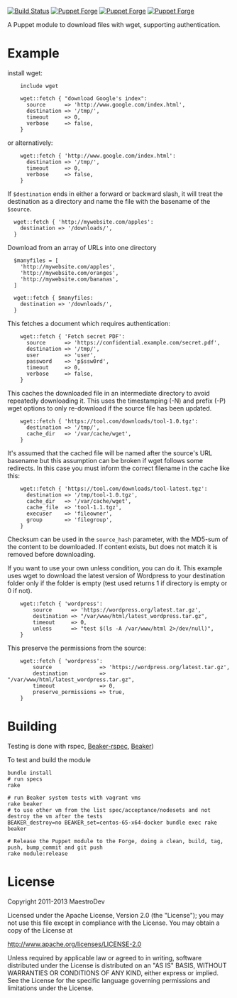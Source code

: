 [![Build Status](https://travis-ci.org/maestrodev/puppet-wget.svg?branch=master)](https://travis-ci.org/maestrodev/puppet-wget)
[![Puppet Forge](https://img.shields.io/puppetforge/v/maestrodev/wget.svg)](https://forge.puppetlabs.com/maestrodev/wget)
[![Puppet Forge](https://img.shields.io/puppetforge/f/maestrodev/wget.svg)](https://forge.puppetlabs.com/maestrodev/wget)
[![Puppet Forge](https://img.shields.io/puppetforge/e/maestrodev/wget.svg)](https://forge.puppetlabs.com/maestrodev/wget)



A Puppet module to download files with wget, supporting authentication.

# Example

install wget:

```puppet
    include wget
```

```puppet
    wget::fetch { "download Google's index":
      source      => 'http://www.google.com/index.html',
      destination => '/tmp/',
      timeout     => 0,
      verbose     => false,
    }
```
or alternatively:

```puppet
    wget::fetch { 'http://www.google.com/index.html':
      destination => '/tmp/',
      timeout     => 0,
      verbose     => false,
    }
```

If `$destination` ends in either a forward or backward slash, it will treat the destination as a directory and name the file with the basename of the `$source`.
```puppet
  wget::fetch { 'http://mywebsite.com/apples':
    destination => '/downloads/',
  }
```

Download from an array of URLs into one directory
```puppet
  $manyfiles = [
    'http://mywebsite.com/apples',
    'http://mywebsite.com/oranges',
    'http://mywebsite.com/bananas',
  ]

  wget::fetch { $manyfiles:
    destination => '/downloads/',
  }
```

This fetches a document which requires authentication:

```puppet
    wget::fetch { 'Fetch secret PDF':
      source      => 'https://confidential.example.com/secret.pdf',
      destination => '/tmp/',
      user        => 'user',
      password    => 'p$ssw0rd',
      timeout     => 0,
      verbose     => false,
    }
```

This caches the downloaded file in an intermediate directory to avoid
repeatedly downloading it. This uses the timestamping (-N) and prefix (-P)
wget options to only re-download if the source file has been updated.

```puppet
    wget::fetch { 'https://tool.com/downloads/tool-1.0.tgz':
      destination => '/tmp/',
      cache_dir   => '/var/cache/wget',
    }
```

It's assumed that the cached file will be named after the source's URL
basename but this assumption can be broken if wget follows some redirects. In
this case you must inform the correct filename in the cache like this:

```puppet
    wget::fetch { 'https://tool.com/downloads/tool-latest.tgz':
      destination => '/tmp/tool-1.0.tgz',
      cache_dir   => '/var/cache/wget',
      cache_file  => 'tool-1.1.tgz',
      execuser    => 'fileowner',
      group       => 'filegroup',
    }
```

Checksum can be used in the `source_hash` parameter, with the MD5-sum of the content to be downloaded.
If content exists, but does not match it is removed before downloading.

If you want to use your own unless condition, you can do it. This example uses wget to download the latest version of Wordpress to your destination folder only if the folder is empty (test used returns 1 if directory is empty or 0 if not).
```puppet
    wget::fetch { 'wordpress':
        source      => 'https://wordpress.org/latest.tar.gz',
        destination => "/var/www/html/latest_wordpress.tar.gz",
        timeout     => 0,
        unless      => "test $(ls -A /var/www/html 2>/dev/null)",
    }
```

This preserve the permissions from the source:
```puppet
    wget::fetch { 'wordpress':
        source               => 'https://wordpress.org/latest.tar.gz',
        destination          => "/var/www/html/latest_wordpress.tar.gz",
        timeout              => 0,
        preserve_permissions => true,
    }
```

# Building

Testing is done with rspec, [Beaker-rspec](https://github.com/puppetlabs/beaker-rspec), [Beaker](https://github.com/puppetlabs/beaker))

To test and build the module

    bundle install
    # run specs
    rake

    # run Beaker system tests with vagrant vms
    rake beaker
    # to use other vm from the list spec/acceptance/nodesets and not destroy the vm after the tests
    BEAKER_destroy=no BEAKER_set=centos-65-x64-docker bundle exec rake beaker

    # Release the Puppet module to the Forge, doing a clean, build, tag, push, bump_commit and git push
    rake module:release

# License

Copyright 2011-2013 MaestroDev

Licensed under the Apache License, Version 2.0 (the "License");
you may not use this file except in compliance with the License.
You may obtain a copy of the License at

   http://www.apache.org/licenses/LICENSE-2.0

Unless required by applicable law or agreed to in writing, software
distributed under the License is distributed on an "AS IS" BASIS,
WITHOUT WARRANTIES OR CONDITIONS OF ANY KIND, either express or implied.
See the License for the specific language governing permissions and
limitations under the License.
